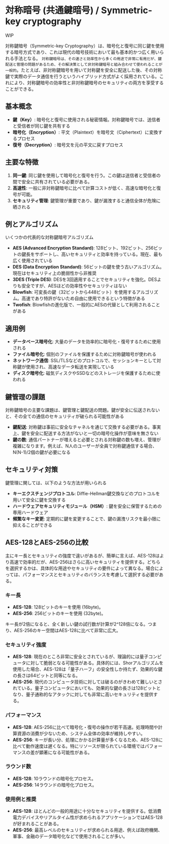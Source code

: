 # 対称暗号 (共通鍵暗号) / Symmetric-key cryptography

WIP

対称鍵暗号（Symmetric-key Cryptography）は、暗号化と復号に同じ鍵を使用する暗号方式であり、これは現代の暗号技術において最も基本的かつ広く用いられる手法となる。
`対称鍵暗号は、その速さと効率性から多くの用途で非常に有用だが、鍵配送と管理の問題があるため、その解決策として非対称鍵暗号と組み合わせて使われることが一般的`。たとえば、非対称鍵暗号を用いて対称鍵を安全に配送した後、その対称鍵で実際のデータ通信を行うというハイブリッド方式がよく採用されている。これにより、対称鍵暗号の効率性と非対称鍵暗号のセキュリティの両方を享受することができる。

## 基本概念

- **鍵（Key）**: 暗号化と復号に使用される秘密情報。対称鍵暗号では、送信者と受信者が同じ鍵を共有する
- **暗号化（Encryption）**: 平文（Plaintext）を暗号文（Ciphertext）に変換するプロセス
- **復号（Decryption）**: 暗号文を元の平文に戻すプロセス

## 主要な特徴

1. **同一鍵**: 同じ鍵を使用して暗号化と復号を行う。この鍵は送信者と受信者の間で安全に共有されている必要がある。
2. **高速性**: 一般に非対称鍵暗号に比べて計算コストが低く、高速な暗号化と復号が可能。
3. **セキュリティ管理**: 鍵管理が重要であり、鍵が漏洩すると通信全体が危険に晒される

## 例とアルゴリズム

いくつかの代表的な対称鍵暗号アルゴリズム

- **AES (Advanced Encryption Standard)**: 128ビット、192ビット、256ビットの鍵長をサポートし、高いセキュリティと効率を持っている。現在、最も広く使用されている
- **DES (Data Encryption Standard)**: 56ビットの鍵を使う古いアルゴリズム。現在はセキュリティ上の脆弱性から非推奨
- **3DES (Triple DES)**: DESを3回適用することでセキュリティを強化。DESよりも安全ですが、AESほどの効率性やセキュリティはない
- **Blowfish**: 可変長の鍵（32ビットから448ビット）を使用するアルゴリズム。高速であり特許がないため自由に使用できるという特徴がある
- **Twofish**: Blowfishの進化版で、一般的にAESの代替として利用されることがある

## 適用例

- **データベース暗号化**: 大量のデータを効率的に暗号化・復号するために使用される
- **ファイル暗号化**: 個別のファイルを保護するために対称鍵暗号が使われる
- **ネットワーク通信**: SSL/TLSなどのプロトコルで、セッションキーとして対称鍵が使用され、高速なデータ転送を実現している
- **ディスク暗号化**: 磁気ディスクやSSDなどのストレージを保護するために使われる

## 鍵管理の課題

対称鍵暗号の主要な課題は、鍵管理と鍵配送の問題。鍵が安全に伝送されないと、その全ての通信のセキュリティが破られる可能性がある

- **鍵配送**: 対称鍵は事前に安全なチャネルを通じて交換する必要がある。事実上、鍵を安全に配送する方法がないと一切の暗号化操作が意味を無さない
- **鍵の数**: 通信パートナーが増えると必要とされる対称鍵の数も増え、管理が複雑になります。例えば、N人のユーザーが全員で対称鍵通信する場合、N(N-1)/2個の鍵が必要になる

## セキュリティ対策

鍵管理に関しては、以下のような方法が用いられる

- **キーエクスチェンジプロトコル**: Diffie-Hellman鍵交換などのプロトコルを用いて安全に鍵を交換する
- **ハードウェアセキュリティモジュール（HSM）**: 鍵を安全に保管するための専用ハードウェア
- **頻繁なキー変更**: 定期的に鍵を変更することで、鍵の漏洩リスクを最小限に抑えることができる

## AES-128とAES-256の比較

主にキー長とセキュリティの強度で違いがあるが、簡単に言えば、AES-128はより高速で効率的だが、AES-256はさらに高いセキュリティを提供する。どちらを選択するかは、具体的な用途やセキュリティの要件によって異なる。場合によっては、パフォーマンスとセキュリティのバランスを考慮して選択する必要がある。

### キー長

- **AES-128**: 128ビットのキーを使用 (16byte)。
- **AES-256**: 256ビットのキーを使用 (32byte)。

キー長が2倍になると、全く新しい鍵の試行数が計算が2^128倍になる。つまり、AES-256のキー空間はAES-128に比べて非常に広大。

### セキュリティ強度

- **AES-128**: 現在のところ非常に安全とされているが、理論的には量子コンピュータに対して脆弱となる可能性がある。具体的には、Shorアルゴリズムを使用した場合、AES-128は「量子ハーフ」の安全性しか持たず、効果的な鍵の長さは64ビットと同等になる。
- **AES-256**: 現代のコンピュータ技術に対しては破るのがきわめて難しいとされている。量子コンピュータにおいても、効果的な鍵の長さは128ビットとなり、量子通称的なアタックに対しても非常に高いセキュリティを提供する。

### パフォーマンス

- **AES-128**: AES-256に比べて暗号化・復号の操作が若干高速。処理時間や計算資源の消費が少ないため、システム全体の効率が維持しやすい。
- **AES-256**: キーが長い分、処理にかかる計算量が多くなるため、AES-128に比べて動作速度は遅くなる。特にリソースが限られている環境ではパフォーマンスの差が顕著になる可能性がある。

### ラウンド数

- **AES-128**: 10ラウンドの暗号化プロセス。
- **AES-256**: 14ラウンドの暗号化プロセス。

### 使用例と推奨

- **AES-128**: ほとんどの一般的用途に十分なセキュリティを提供する。低消費電力デバイスやリアルタイム性が求められるアプリケーションではAES-128が好まれることがある。
- **AES-256**: 最高レベルのセキュリティが求められる用途、例えば政府機関、軍事、金融のデータ暗号化などで使用されることが多い。
